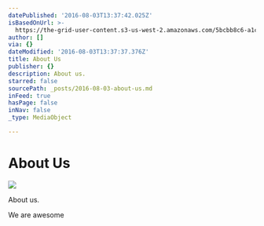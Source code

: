 ```yaml
---
datePublished: '2016-08-03T13:37:42.025Z'
isBasedOnUrl: >-
  https://the-grid-user-content.s3-us-west-2.amazonaws.com/5bcbb8c6-a1c2-4327-9d14-ec3d7b97c825.jpg
author: []
via: {}
dateModified: '2016-08-03T13:37:37.376Z'
title: About Us
publisher: {}
description: About us.
starred: false
sourcePath: _posts/2016-08-03-about-us.md
inFeed: true
hasPage: false
inNav: false
_type: MediaObject

---
```

# About Us
![](https://the-grid-user-content.s3-us-west-2.amazonaws.com/5bcbb8c6-a1c2-4327-9d14-ec3d7b97c825.jpg)

About us.

We are awesome